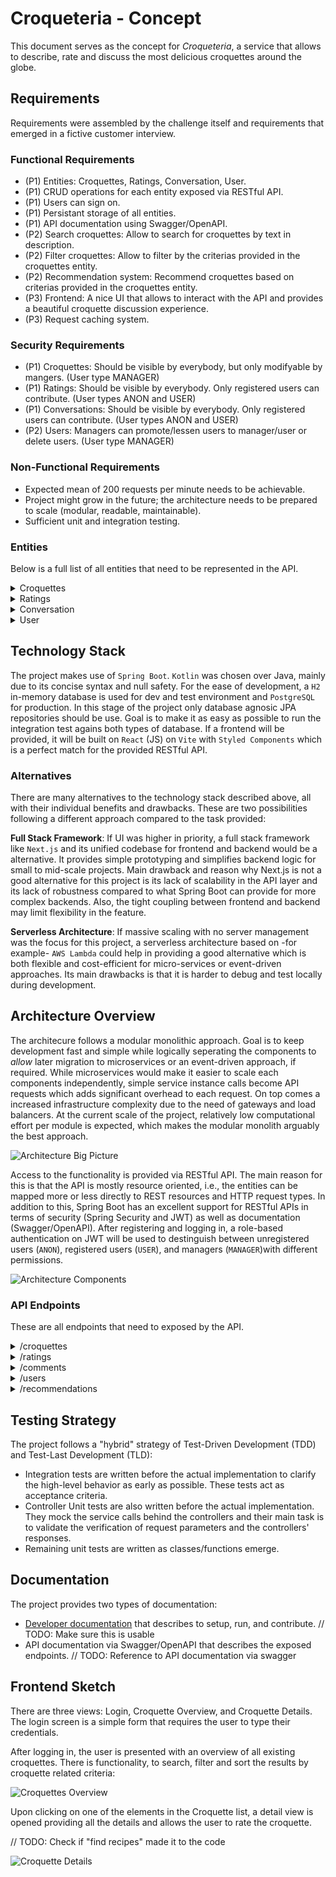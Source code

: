 # Croqueteria - Concept

This document serves as the concept for _Croqueteria_, a service that allows to describe, rate and discuss the most delicious croquettes around the globe.

## Requirements

Requirements were assembled by the challenge itself and requirements that emerged in a fictive customer interview.

### Functional Requirements

- (P1) Entities: Croquettes, Ratings, Conversation, User.
- (P1) CRUD operations for each entity exposed via RESTful API.
- (P1) Users can sign on.
- (P1) Persistant storage of all entities.
- (P1) API documentation using Swagger/OpenAPI.
- (P2) Search croquettes: Allow to search for croquettes by text in description.
- (P2) Filter croquettes: Allow to filter by the criterias provided in the croquettes entity.
- (P2) Recommendation system: Recommend croquettes based on criterias provided in the croquettes entity.
- (P3) Frontend: A nice UI that allows to interact with the API and provides a beautiful croquette discussion experience.
- (P3) Request caching system.

### Security Requirements

- (P1) Croquettes: Should be visible by everybody, but only modifyable by mangers. (User type MANAGER)
- (P1) Ratings: Should be visible by everybody. Only registered users can contribute. (User types ANON and USER)
- (P1) Conversations: Should be visible by everybody. Only registered users can contribute. (User types ANON and USER)
- (P2) Users: Managers can promote/lessen users to manager/user or delete users. (User type MANAGER)

### Non-Functional Requirements

- Expected mean of 200 requests per minute needs to be achievable.
- Project might grow in the future; the architecture needs to be prepared to scale (modular, readable, maintainable).
- Sufficient unit and integration testing.

### Entities

Below is a full list of all entities that need to be represented in the API.

<details>
 <summary>Croquettes</summary>

> | Field       | Type     | Description                                        |
> | ----------- | -------- | -------------------------------------------------- |
> | id          | Long Int | Primary identifier.                                |
> | country     | String   | Home of this type of croquette .                   |
> | name        | String   | The name of the croquette, if available.           |
> | description | String   | Describes the croquettes and their ingrediences.   |
> | crunchiness | Int      | How crunchy is the croquette on a 1-5 scale?       |
> | spiciness   | Int      | How spicy is the croquette on a 1-5 scale?         |
> | vegan       | Boolean  | Is it vegan?                                       |
> | form        | String   | cylindric, disk, ball, oval, or other.             |
> | imageUrl?   | String   | Optional url pointing to an image of the croquette |

</details>

<details>
 <summary>Ratings</summary>

> | Field        | Type     | Description                                           |
> | ------------ | -------- | ----------------------------------------------------- |
> | id           | Long Int | Primary identifier.                                   |
> | corquette_id | Long Int | Foreign key, linking to the croquette.                |
> | use_id       | Long Int | Foreign key, linking the user.                        |
> | rating       | Int      | 1-5 rating of a certain user for a certain croquette. |

</details>

<details>
 <summary>Conversation</summary>

> | Field        | Type      | Description                                      |
> | ------------ | --------- | ------------------------------------------------ |
> | id           | Long Int  | Primary identifier.                              |
> | corquette_id | Long Int  | Foreign key, linking to the croquette.           |
> | use_id       | Long Int  | Foreign key, linking the user.                   |
> | comment      | String    | Comment of a certain user to a certain croquette |
> | created_at   | Timestamp | Timestamp of creation.                           |

</details>

<details>
 <summary>User</summary>

> | Field    | Type     | Description                         |
> | -------- | -------- | ----------------------------------- |
> | id       | Long Int | Primary identifier.                 |
> | email    | String   | User's email, serving as user name. |
> | password | String   | Hashed user password.               |
> | role     | String   | User or Manager                     |

</details>

## Technology Stack

The project makes use of `Spring Boot`. `Kotlin` was chosen over Java, mainly due to its concise syntax and null safety. For the ease of development, a `H2` in-memory database is used for dev and test environment and `PostgreSQL` for production. In this stage of the project only database agnosic JPA repositories should be use. Goal is to make it as easy as possible to run the integration test agains both types of database. If a frontend will be provided, it will be built on `React` (JS) on `Vite` with `Styled Components` which is a perfect match for the provided RESTful API.

### Alternatives

There are many alternatives to the technology stack described above, all with their individual benefits and drawbacks. These are two possibilities following a different approach compared to the task provided:

**Full Stack Framework**: If UI was higher in priority, a full stack framework like `Next.js` and its unified codebase for frontend and backend would be a alternative. It provides simple prototyping and simplifies backend logic for small to mid-scale projects. Main drawback and reason why Next.js is not a good alternative for this project is its lack of scalability in the API layer and its lack of robustness compared to what Spring Boot can provide for more complex backends. Also, the tight coupling between frontend and backend may limit flexibility in the feature.

**Serverless Architecture**: If massive scaling with no server management was the focus for this project, a serverless architecture based on -for example- `AWS Lambda` could help in providing a good alternative which is both flexible and cost-efficient for micro-services or event-driven approaches. Its main drawbacks is that it is harder to debug and test locally during development.

## Architecture Overview

The architecure follows a modular monolithic approach. Goal is to keep development fast and simple while logically seperating the components to _allow_ later migration to microservices or an event-driven approach, if required. While microservices would make it easier to scale each components independently, simple service instance calls become API requests which adds significant overhead to each request. On top comes a increased infrastructure complexity due to the need of gateways and load balancers. At the current scale of the project, relatively low computational effort per module is expected, which makes the modular monolith arguably the best approach.

![Architecture Big Picture](img/architecure_bp.svg)

Access to the functionality is provided via RESTful API. The main reason for this is that the API is mostly resource oriented, i.e., the entities can be mapped more or less directly to REST resources and HTTP request types. In addition to this, Spring Boot has an excellent support for RESTful APIs in terms of security (Spring Security and JWT) as well as documentation (Swagger/OpenAPI). After registering and logging in, a role-based authentication on JWT will be used to destinguish between unregistered users (`ANON`), registered users (`USER`), and managers (`MANAGER`)with different permissions.

![Architecture Components](img/architecture_components.svg)

### API Endpoints

These are all endpoints that need to exposed by the API.

<details><summary>/croquettes</summary>

> | Request | Endpoint | Role    | Description                                                                   |
> | ------- | -------- | ------- | ----------------------------------------------------------------------------- |
> | GET     | `/{id?}` | Any     | Returns all (sorted/filtered) croquettes or a single one if `id` is provided. |
> | POST    | `/`      | Manager | Creates a new croquette.                                                      |
> | PUT     | `/{id}`  | Manager | Update an existing croquette referenced by `id`.                              |
> | DELETE  | `/{id}`  | Manager | Deletes an existing croquette, referenced by `id`.                            |

- Fields to sort by ascending and descending: `rating`, `spiciness`, `crunchiness`, `name`.
- Fields to filter by: `mean_rating` (>=), `vegan`, `form`, `description` (contains keyword).

</details>
<details><summary> /ratings</summary>

> | Request | Endpoint | Role | Description                                                         |
> | ------- | -------- | ---- | ------------------------------------------------------------------- |
> | GET     | `/{id?}` | Any  | Returns all (filtered) ratings or a single one if `id` is provided. |
> | POST    | `/`      | User | Adds a new croquette rating.                                        |
> | PUT     | `/{id}`  | User | Update an existing rating referenced by `id`.                       |
> | DELETE  | `/{id}`  | User | Deletes an existing rating, referenced by `id`.                     |

- Fields to filter: `croquette_id`

</details>
<details><summary> /comments</summary>

> | Request | Endpoint | Role | Description                                                          |
> | ------- | -------- | ---- | -------------------------------------------------------------------- |
> | GET     | `/{id?}` | Any  | Returns all (filtered) comments or a single one if `id` is provided. |
> | POST    | `/`      | User | Adds a new croquette comment.                                        |
> | PUT     | `/{id}`  | User | Update an existing comment referenced by `id`.                       |
> | DELETE  | `/{id}`  | User | Deletes an existing comment, referenced by `id`.                     |

- Fields to filter: `croquette_id`

</details>
<details><summary> /users</summary>

> | Request | Endpoint | Role         | Description                                                                                   |
> | ------- | -------- | ------------ | --------------------------------------------------------------------------------------------- |
> | GET     | `/{id?}` | User/Manager | Returns all (filtered) users or a single one if `id` is provided and permissions are granted. |
> | POST    | `/`      | Any          | Registers a new user.                                                                         |
> | PUT     | `/{id}`  | Manager      | Update an existing user referenced by `id`.                                                   |
> | DELETE  | `/{id}`  | Manager      | Deletes an existing user, referenced by `id`.                                                 |

- Fields to filter: `role`

</details>
<details><summary> /recommendations</summary>

> | Request | Endpoint | Role | Description                                                                    |
> | ------- | -------- | ---- | ------------------------------------------------------------------------------ |
> | GET     | `/`      | Any  | Returns a list of corquettes that match best to the filter criterias provided. |

- Filter criterias that can be provided:`spiciness`, `crunchiness`, `mean_rating` (>=), `vegan`, `form`.

</details>

## Testing Strategy

The project follows a "hybrid" strategy of Test-Driven Development (TDD) and Test-Last Development (TLD):

- Integration tests are written before the actual implementation to clarify the high-level behavior as early as possible. These tests act as acceptance criteria.
- Controller Unit tests are also written before the actual implementation. They mock the service calls behind the controllers and their main task is to validate the verification of request parameters and the controllers' responses.
- Remaining unit tests are written as classes/functions emerge.

## Documentation

The project provides two types of documentation:

- [Developer documentation](https://github.com/dextreem/krokettenbude) that describes to setup, run, and contribute. // TODO: Make sure this is usable
- API documentation via Swagger/OpenAPI that describes the exposed endpoints. // TODO: Reference to API documentation via swagger

## Frontend Sketch

There are three views: Login, Croquette Overview, and Croquette Details. The login screen is a simple form that requires the user to type their credentials.

After logging in, the user is presented with an overview of all existing croquettes. There is functionality, to search, filter and sort the results by croquette related criteria:

![Croquettes Overview](img/frontend_overview.svg)

Upon clicking on one of the elements in the Croquette list, a detail view is opened providing all the details and allows the user to rate the croquette.

// TODO: Check if "find recipes" made it to the code

![Croquette Details](img/frontend_details.svg)
